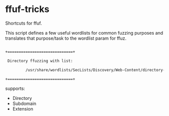 # ffuf-tricks

Shortcuts for ffuf.

This script defines a few useful wordlists for common fuzzing purposes and translates that purpose/task to the wordlist param for ffuz.

```$./ffuf-tricks.sh directory -u http://targeturl.com/FUZZ -t 50  

+=============================+

 Directory ffuzzing with list: 

         /usr/share/wordlists/SecLists/Discovery/Web-Content/directory-list-2.3-big.txt:FUZZ       

+=============================+
```

supports:
* Directory
* Subdomain
* Extension
